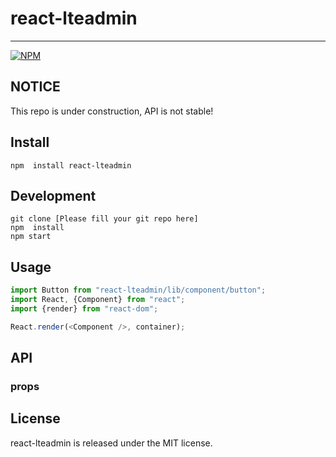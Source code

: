 # react-lteadmin
---
[![NPM](https://nodei.co/npm/react-lteadmin.png)](https://npmjs.org/package/react-lteadmin)

## NOTICE

This repo is under construction, API is not stable!

## Install

```
npm  install react-lteadmin
```

## Development

```
git clone [Please fill your git repo here]
npm  install
npm start
```

## Usage

```js
import Button from "react-lteadmin/lib/component/button";
import React, {Component} from "react";
import {render} from "react-dom";

React.render(<Component />, container);
```

## API

### props

## License

react-lteadmin is released under the MIT license.
